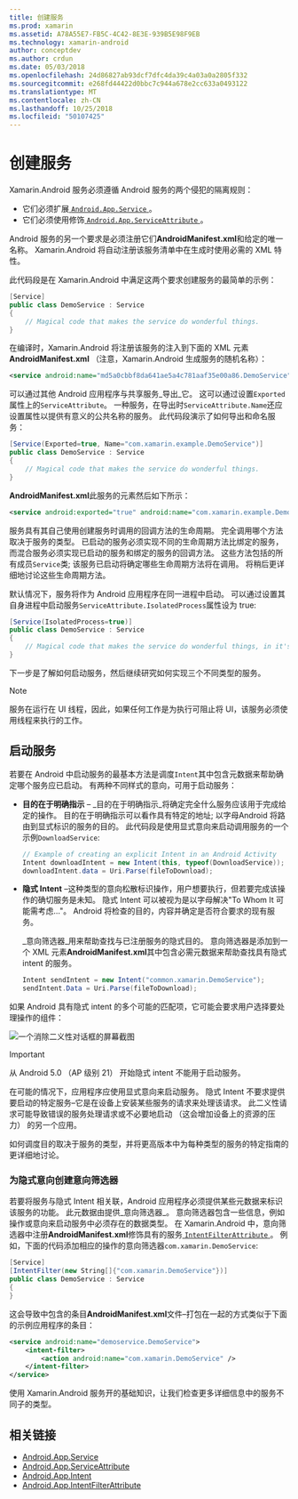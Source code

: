 ```yaml
---
title: 创建服务
ms.prod: xamarin
ms.assetid: A78A55E7-FB5C-4C42-8E3E-939B5E98F9EB
ms.technology: xamarin-android
author: conceptdev
ms.author: crdun
ms.date: 05/03/2018
ms.openlocfilehash: 24d86827ab93dcf7dfc4da39c4a03a0a2805f332
ms.sourcegitcommit: e268fd44422d0bbc7c944a678e2cc633a0493122
ms.translationtype: MT
ms.contentlocale: zh-CN
ms.lasthandoff: 10/25/2018
ms.locfileid: "50107425"
---
```

# <a name="creating-a-service"></a>创建服务

Xamarin.Android 服务必须遵循 Android 服务的两个侵犯的隔离规则：

* 它们必须扩展[ `Android.App.Service` ](https://developer.xamarin.com/api/type/Android.App.Service/)。
* 它们必须使用修饰[ `Android.App.ServiceAttribute` ](https://developer.xamarin.com/api/type/Android.App.ServiceAttribute/)。

Android 服务的另一个要求是必须注册它们**AndroidManifest.xml**和给定的唯一名称。 Xamarin.Android 将自动注册该服务清单中在生成时使用必需的 XML 特性。

此代码段是在 Xamarin.Android 中满足这两个要求创建服务的最简单的示例：  

```csharp
[Service]
public class DemoService : Service
{
    // Magical code that makes the service do wonderful things.
}
```

在编译时，Xamarin.Android 将注册该服务的注入到下面的 XML 元素**AndroidManifest.xml** （注意，Xamarin.Android 生成服务的随机名称）：

```xml
<service android:name="md5a0cbbf8da641ae5a4c781aaf35e00a86.DemoService" />
```

可以通过其他 Android 应用程序与共享服务_导出_它。 这可以通过设置`Exported`属性上的`ServiceAttribute`。 一种服务，在导出时`ServiceAttribute.Name`还应设置属性以提供有意义的公共名称的服务。 此代码段演示了如何导出和命名服务：

```csharp
[Service(Exported=true, Name="com.xamarin.example.DemoService")]
public class DemoService : Service
{
    // Magical code that makes the service do wonderful things.
}
```

**AndroidManifest.xml**此服务的元素然后如下所示：

```xml
<service android:exported="true" android:name="com.xamarin.example.DemoService" />
```

服务具有其自己使用创建服务时调用的回调方法的生命周期。 完全调用哪个方法取决于服务的类型。 已启动的服务必须实现不同的生命周期方法比绑定的服务，而混合服务必须实现已启动的服务和绑定的服务的回调方法。 这些方法包括的所有成员`Service`类; 该服务已启动将确定哪些生命周期方法将在调用。 将稍后更详细地讨论这些生命周期方法。

默认情况下，服务将作为 Android 应用程序在同一进程中启动。 可以通过设置其自身进程中启动服务`ServiceAttribute.IsolatedProcess`属性设为 true:

```csharp
[Service(IsolatedProcess=true)]
public class DemoService : Service
{
    // Magical code that makes the service do wonderful things, in it's own process!
}
```

下一步是了解如何启动服务，然后继续研究如何实现三个不同类型的服务。

> [!NOTE]
> 服务在运行在 UI 线程，因此，如果任何工作是为执行可阻止将 UI，该服务必须使用线程来执行的工作。

## <a name="starting-a-service"></a>启动服务

若要在 Android 中启动服务的最基本方法是调度`Intent`其中包含元数据来帮助确定哪个服务应已启动。 有两种不同样式的意向，可用于启动服务：

-   **目的在于明确指示** &ndash; _目的在于明确指示_将确定完全什么服务应该用于完成给定的操作。 目的在于明确指示可以看作具有特定的地址; 以字母Android 将路由到显式标识的服务的目的。 此代码段是使用显式意向来启动调用服务的一个示例`DownloadService`:

    ```csharp
    // Example of creating an explicit Intent in an Android Activity
    Intent downloadIntent = new Intent(this, typeof(DownloadService));
    downloadIntent.data = Uri.Parse(fileToDownload);
    ```

-   **隐式 Intent** &ndash;这种类型的意向松散标识操作，用户想要执行，但若要完成该操作的确切服务是未知。 隐式 Intent 可以被视为是以字母解决"To Whom It 可能需考虑..."。
    Android 将检查的目的，内容并确定是否符合要求的现有服务。

    _意向筛选器_用来帮助查找与已注册服务的隐式目的。 意向筛选器是添加到一个 XML 元素**AndroidManifest.xml**其中包含必需元数据来帮助查找具有隐式 intent 的服务。

    ```csharp
    Intent sendIntent = new Intent("common.xamarin.DemoService");
    sendIntent.Data = Uri.Parse(fileToDownload);
    ```

如果 Android 具有隐式 intent 的多个可能的匹配项，它可能会要求用户选择要处理操作的组件：

![一个消除二义性对话框的屏幕截图](images/creating-a-service-01.png "消除二义性对话框的屏幕快照")

> [!IMPORTANT]
> 从 Android 5.0 （AP 级别 21） 开始隐式 intent 不能用于启动服务。

在可能的情况下，应用程序应使用显式意向来启动服务。 隐式 Intent 不要求提供要启动的特定服务&ndash;它是在设备上安装某些服务的请求来处理该请求。 此二义性请求可能导致错误的服务处理请求或不必要地启动 （这会增加设备上的资源的压力） 的另一个应用。

如何调度目的取决于服务的类型，并将更高版本中为每种类型的服务的特定指南的更详细地讨论。


### <a name="creating-an-intent-filter-for-implicit-intents"></a>为隐式意向创建意向筛选器

若要将服务与隐式 Intent 相关联，Android 应用程序必须提供某些元数据来标识该服务的功能。 此元数据由提供_意向筛选器_。 意向筛选器包含一些信息，例如操作或意向来启动服务中必须存在的数据类型。 在 Xamarin.Android 中，意向筛选器中注册**AndroidManifest.xml**修饰具有的服务[ `IntentFilterAttribute` ](https://developer.xamarin.com/api/type/Android.App.IntentFilterAttribute/)。 例如，下面的代码添加相应的操作的意向筛选器`com.xamarin.DemoService`:

```csharp
[Service]
[IntentFilter(new String[]{"com.xamarin.DemoService"})]
public class DemoService : Service
{
}
```

这会导致中包含的条目**AndroidManifest.xml**文件&ndash;打包在一起的方式类似于下面的示例应用程序的条目：

```xml
<service android:name="demoservice.DemoService">
    <intent-filter>
        <action android:name="com.xamarin.DemoService" />
    </intent-filter>
</service>
```

使用 Xamarin.Android 服务开的基础知识，让我们检查更多详细信息中的服务不同子的类型。


## <a name="related-links"></a>相关链接

- [Android.App.Service](https://developer.xamarin.com/api/type/Android.App.Service/)
- [Android.App.ServiceAttribute](https://developer.xamarin.com/api/type/Android.App.ServiceAttribute/)
- [Android.App.Intent](https://developer.xamarin.com/api/type/Android.Content.Intent/)
- [Android.App.IntentFilterAttribute](https://developer.xamarin.com/api/type/Android.App.IntentFilterAttribute/)
